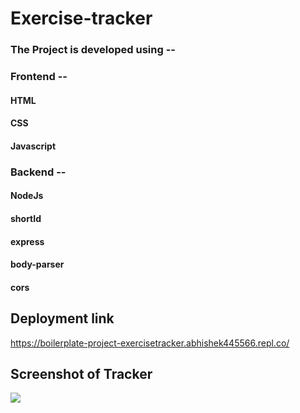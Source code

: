 # Exercise-tracker
### The Project is developed using --
### Frontend --
#### HTML
#### CSS
#### Javascript


### Backend --
#### NodeJs
#### shortId
#### express
#### body-parser
#### cors 

## Deployment link
https://boilerplate-project-exercisetracker.abhishek445566.repl.co/

## Screenshot of Tracker


![](https://user-images.githubusercontent.com/45648611/135085066-07346a7e-4c9b-4a93-a94a-290deba453ed.PNG)


